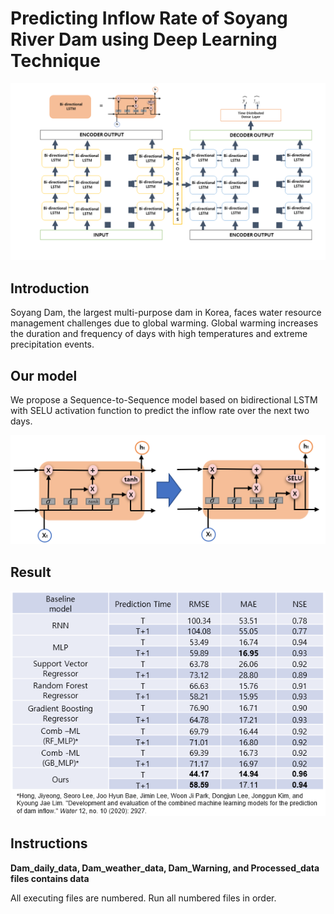 # Predicting Inflow Rate of Soyang River Dam using Deep Learning Technique



![intro_img](./Figures/water_fig/Bidirectional_LSTM_with_SELU.PNG)
## Introduction

Soyang Dam, the largest multi-purpose dam in Korea, faces water resource management challenges due to global warming. Global warming increases the duration and frequency of days with high temperatures and extreme precipitation events. 

## Our model

We propose a Sequence-to-Sequence model based on bidirectional LSTM with SELU activation function to predict the inflow rate over the next two days. 

![ourModelImg](./Figures/water_fig/LSTM_TANH_SELU.png)


## Result
![ResultTable](./Figures/water_fig/Result_Table.PNG)
 



## Instructions 

**Dam_daily_data, Dam_weather_data, Dam_Warning, and Processed_data files contains data**

All executing files are numbered. Run all numbered files in order.


```python

```
